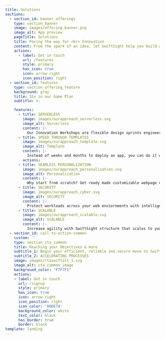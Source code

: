 ```yaml
---
title: Solutions
sections:
  - section_id: banner_offerings
    type: section_banner
    image: images/offering_banner.png
    image_alt: App preview
    pageTitle: Solutions
    title: Paving the way for <br> Innovation
    content: From the spark of an idea, let SwiftSight help you build and grow your website, to reach and surpass your business objectives.
    actions:
      - label: Get in touch
        url: /features
        style: primary
        has_icon: true
        icon: arrow-right
        icon_position: right
  - section_id: features
    type: section_offering_feature
    background: gray
    title: 5Ss in our Game Plan
    subtitle: >-

    features:
      - title: SERVERLESS
        image: images/ourapproach_serverless.svg
        image_alt: Serverless
        content: |-
          Our Innovation Workshops are flexible design sprints engineered to answer critical business questions through design, prototyping, and testing ideas with you.
      - title: SPEED THROUGH TEMPLATES
        image: images/ourapproach_template.svg
        image_alt: Template
        content: |-
          Instead of weeks and months to deploy an app, you can do it within hours and days. The reason behind this is that you don't have to concern yourself with infrastructure. Going serverless is a greate way of cutting costs!
        actions:
      - title: SEAMLESS PERSONALIZATION
        image: images/ourapproach_personalization.svg
        image_alt: Personalization
        content: |-
          Why start from scratch? Get ready made customizable webpage designs and useful tools to build your websites and grow your ideal business.
      - title: SECURITY
        image: images/ourapproach_cyber.svg
        image_alt: SECURITY
        content: |-
          Protect workloads across your web enviornments with intelligent security services backed by cybersecurity professionals. Use built-in resilience to avoid costly business interruptions.
      - title: SCALABLE
        image: images/ourapproach_scalable.svg
        image_alt: SCALABLE
        content: |-
          Increase agility with SwiftSight structure that scales to your business needs. Reduce operational burden with fully managed application and database service in SwiftSight.
  - section_id: call-to-action-common
    custom: ''
    type: section_cta_common
    title: Reaching your Objectives & more
    subtitle_1: Begin your efficient, reliable and secure move to SwiftSight.
    subtitle_2: ACCELERATING PROCESSES
    image: images/ctaswiftalt_1.svg
    image_alt: cta_common_image
    background_color: "F7F7F1"
    actions:
    - label: Get in touch
      url: /signup
      style: primary
      has_icon: true
      icon: arrow-right
      icon_position: right
      icon_color: '006E74'
      background_color: white
      text_color: black
      has_border: true
      border: black
template: landing
---
```

